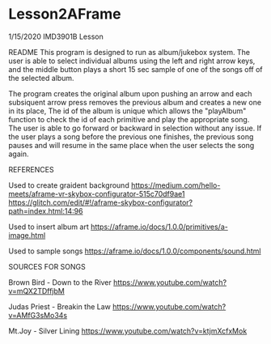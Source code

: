 # Lesson2AFrame
1/15/2020 IMD3901B Lesson


README
This program is designed to run as album/jukebox system. The user is able to select individual albums using the left and right arrow keys, and the middle button plays a short 15 sec 
sample of one of the songs off of the selected album.

The program creates the original album upon pushing an arrow and each subsiquent arrow press removes the previous album and creates a new one in its place,
The id of the album is unique which allows the "playAlbum" function to check the id of each primitive and play the appropriate song. The user is able to go forward or backward in selection
without any issue. If the user plays a song before the previous one finishes, the previous song pauses and will resume in the same place when the user selects the song again.  




REFERENCES

Used to create graident background
https://medium.com/hello-meets/aframe-vr-skybox-configurator-515c70df9ae1
https://glitch.com/edit/#!/aframe-skybox-configurator?path=index.html:14:96

Used to insert album art
https://aframe.io/docs/1.0.0/primitives/a-image.html

Used to sample songs
https://aframe.io/docs/1.0.0/components/sound.html


SOURCES FOR SONGS

Brown Bird - Down to the River
https://www.youtube.com/watch?v=mQX2TDffjbM


Judas Priest - Breakin the Law
https://www.youtube.com/watch?v=AMfG3sMo34s


Mt.Joy - Silver Lining
https://www.youtube.com/watch?v=ktjmXcfxMok

